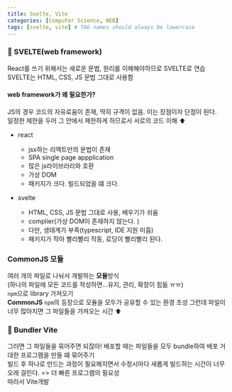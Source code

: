 ```yaml
---
title: Svelte, Vite
categories: [Computer Science, WEB]
tags: [svelte, vite] # TAG names should always be lowercase
---
```


### 🔨 SVELTE(web framework)

React를 쓰기 위해서는 새로운 문법, 원리를 이해해야하므로 SVELTE로 연습  
SVELTE는 HTML, CSS, JS 문법 그대로 사용함

#### web framework가 왜 필요한가?

JS의 경우 코드의 자유로움이 존재, 딱히 규격이 없음. 이는 장점이자 단점이 된다.  
일정한 제한을 두어 그 안에서 제한하게 하므로서 서로의 코드 이해 ⬆️

- react

  - jsx하는 리액트만의 문법이 존재
  - SPA single page appplication
  - 많은 js라이브러리와 호환
  - 가상 DOM
  - 패키지가 크다. 빌드되었을 떄 크다.

- svelte
  - HTML, CSS, JS 문법 그대로 사용, 배우기가 쉬움
  - complier(가상 DOM이 존재하지 않는다. )
  - 다만, 생태계가 부족(typescript, IDE 지원 미흡)
  - 패키지가 작아 빨리빨리 작동, 로딩이 빨리빨리 된다.

### CommonJS 모듈

여러 개의 파일로 나눠서 개발하는 **모듈**방식  
(하나의 파일에 모든 코드를 작성하면...유지, 관리, 확장이 힘듦 ㅠㅠ)  
`npm`으로 library 가져오기  
**CommonJS** `npm`의 등장으로 모듈을 모두가 공유할 수 있는 환경 조성
그런데 파일이 너무 많아지면 그 파일들을 가져오는 시간 ⬆️

### 🔨 Bundler Vite

그러면 그 파일들을 묶어주면 되잖아! 배포할 때는 파일들을 모두 bundle하여 배포
거대한 프로그램을 만들 떄 묶어주기  
빌드 후 하나로 만드는 과정이 필요해지면서 수정시마다 새롭게 빌드하는 시간이 너무 오래 걸린다. => 더 빠른 프로그램의 필요성  
따라서 Vite개발
